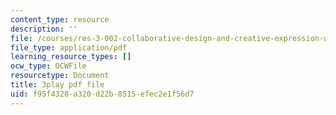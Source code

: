 ```yaml
---
content_type: resource
description: ''
file: /courses/res-3-002-collaborative-design-and-creative-expression-with-arduino-microcontrollers-january-iap-2017/f95f4328a320d22b8515efec2e1f56d7_psoIl5k1FIs.pdf
file_type: application/pdf
learning_resource_types: []
ocw_type: OCWFile
resourcetype: Document
title: 3play pdf file
uid: f95f4328-a320-d22b-8515-efec2e1f56d7
---
```

